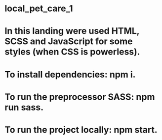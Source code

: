 # local_pet_care_1

# In this landing were used HTML, SCSS and JavaScript for some styles (when CSS is powerless).

# To install dependencies: npm i.
# To run the preprocessor SASS: npm run sass.
# To run the project locally: npm start.
